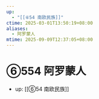 ```yaml
---
up:
  - "[[⑥54 南欧民族]]"
ctime: 2025-03-01T13:50:19+08:00
aliases:
  - 阿罗蒙人
mtime: 2025-09-09T12:37:05+08:00
---
```


# ⑥554 阿罗蒙人

- up: [[⑥54 南欧民族]]

